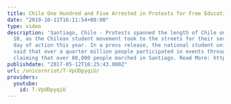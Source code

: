 ```yaml
---
title: Chile One Hundred and Five Arrested in Protests for Free Education
date: "2019-10-11T16:11:54+08:00"
type: video
description: 'Santiago, Chile - Protests spanned the length of Chile on Tuesday, May
  10, as the Chilean student movement took to the streets for their second national
  day of action this year. In a press release, the national student union, Confech,
  said that over a quarter million people participated in events throughout Chile,
  claiming that over 80,000 people marched in Santiago. Read More: http://www.unicornriot.ninja/?p=15378'
publishdate: "2017-05-12T16:25:43.000Z"
url: /unicornriot/T-VpUDpyqiU/
providers:
  youtube:
    id: T-VpUDpyqiU
---
```

